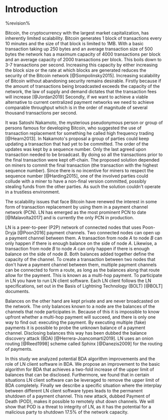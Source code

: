 Introduction
============

%revision%

Bitcoin, the cryptocurrency with the largest market capitalization, has inherently limited scalability. Bitcoin generates 1 block of transactions every 10 minutes and the size of that block is limited to 1MB. With a basic transaction taking up 250 bytes and an average transaction size of 500 bytes the network has a maximum capacity of 4000 transactions per block and an average capacity of 2000 transactions per block. This boils down to 3-7 transactions per second. Increasing this capacity by either increasing the block size or the rate at which blocks are generated reduces the security of the Bitcoin network [@Sompolinsky2015]. Increasing scalability of Bitcoin without abandoning security remains desirable. Firstly because if the amount of transactions being broadcasted exceeds the capacity of the network, the law of supply and demand dictates that the transaction fees will increase [@Jordan2019] Secondly, if we want to achieve a viable alternative to current centralized payment networks we need to achieve comparable throughput which is in the order of magnitude of several thousand transactions per second.

It was Satoshi Nakamoto, the mysterious pseudonymous person or group of persons famous for developing Bitcoin, who suggested the use of transaction replacement for something he called high frequency trading [@Hearn2013]. In Nakamoto's proposal a group of parties could keep updating a transaction that had yet to be committed. The order of the updates was kept by a sequence number. Only the last agreed upon transaction needed to be broadcast. By doing so all the transactions prior to the final transaction were kept off-chain. The proposed solution depended on miners to commit the final transaction (the transaction with the highest sequence number). Since there is no incentive for miners to respect the sequence number [@Harding2015], one of the involved parties could collude with a miner to have a non-final version committed, possibly stealing funds from the other parties. As such the solution couldn't operate in a trustless environment.

The scalability issues that face Bitcoin have renewed the interest in some form of transaction replacement by using them in a payment channel network (PCN). LN has emerged as the most prominent PCN to date [@Malavolta2017] and is currently the only PCN in production. 

LN is a peer-to-peer (P2P) network of connected nodes that uses Poon-Dryja [@Poon2016] payment channels. Two connected nodes can open up a payment channel between them. A transaction from node $A$ to node $B$ can only happen if there is enough balance on the side of node $A$. Likewise, a transaction from node $B$ to node $A$ can only happen if there is enough balance on the side of node $B$. Both balances added together define the capacity of the channel. To create a transaction between two nodes that don't have a payment channel between them, multiple payment channels can be connected to form a route, as long as the balances along that route allow for the payment. This is known as a multi-hop payment. To participate in LN you have to run LN client software. Each LN client follows the LN specifications, set out in the Basis of Lightning Technology (BOLT) [@BOLT] documents.

Balances on the other hand are kept private and are never broadcasted on the network. The only balances known to a node are the balances of the channels that node participates in. Because of this it is impossible to know upfront whether a multi-hop payment will succeed, and there is only one way to find out: executing the payment. By executing multiple (fake) payments it is possible to probe the unknown balance of a payment channel. Disclosing balances this way has been dubbed the balance discovery attack (BDA) [@Herrera-Joancomarti2019]. LN uses an onion routing [@Reed1998] scheme called Sphinx [@Danezis2009] for the routing of payments.

In this study we analyzed potential BDA algorithm improvements and the role of LN client software in BDA. We propose an improvement to the basic algorithm for BDA that achieves a two-fold increase of the upper limit of balances that can be disclosed. Furthermore, we found that in certain situations LN client software can be leveraged to remove the upper limit of BDA completely. Finally we describe a specific situation where the interplay between different LN client software types leads to the permanent shutdown of a payment channel. This new attack, dubbed Payment of Death (POD), makes it possible to remotely shut down channels. We will show that POD is a threat to integrity of LN, as it has the potential for a malicious party to shutdown 17.5% of the network capacity.
